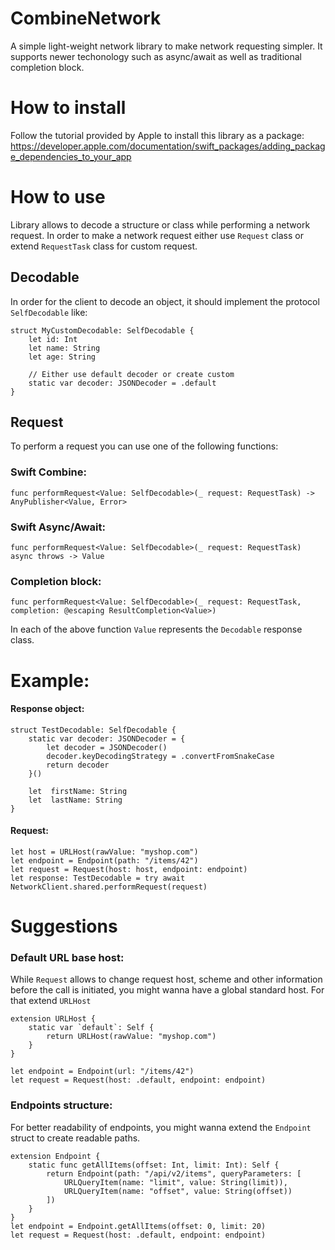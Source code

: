 # CombineNetwork

A simple light-weight network library to make network requesting simpler. It supports newer techonology such as async/await as well as traditional completion block.


# How to install
Follow the tutorial provided by Apple to install this library as a package: https://developer.apple.com/documentation/swift_packages/adding_package_dependencies_to_your_app

# How to use
Library allows to decode a structure or class while performing a network request. In order to make a network request either use ```Request``` class or extend ```RequestTask``` class for custom request.

## Decodable
In order for the client to decode an object, it should implement the protocol ```SelfDecodable``` like:
    
    struct MyCustomDecodable: SelfDecodable {
        let id: Int
        let name: String
        let age: String

        // Either use default decoder or create custom
        static var decoder: JSONDecoder = .default
    }

## Request
To perform a request you can use one of the following functions:

### Swift Combine:
``` func performRequest<Value: SelfDecodable>(_ request: RequestTask) -> AnyPublisher<Value, Error> ```

### Swift Async/Await:
``` func performRequest<Value: SelfDecodable>(_ request: RequestTask) async throws -> Value ```

### Completion block:
``` func performRequest<Value: SelfDecodable>(_ request: RequestTask, completion: @escaping ResultCompletion<Value>) ```

In each of the above function ```Value``` represents the ```Decodable``` response class.

# Example:

#### Response object: 

    struct TestDecodable: SelfDecodable {
        static var decoder: JSONDecoder = {
            let decoder = JSONDecoder()
            decoder.keyDecodingStrategy = .convertFromSnakeCase
            return decoder
        }()
        
        let  firstName: String
        let  lastName: String
    }

#### Request:

    let host = URLHost(rawValue: "myshop.com")
    let endpoint = Endpoint(path: "/items/42")
    let request = Request(host: host, endpoint: endpoint)
    let response: TestDecodable = try await NetworkClient.shared.performRequest(request)

# Suggestions

### Default URL base host:
While ```Request``` allows to change request host, scheme and other information before the call is initiated, you might wanna have a global standard host. For that extend ```URLHost```

    extension URLHost {
        static var `default`: Self {
            return URLHost(rawValue: "myshop.com")
        }
    }

    let endpoint = Endpoint(url: "/items/42")
    let request = Request(host: .default, endpoint: endpoint)

### Endpoints structure:
For better readability of endpoints, you might wanna extend the ```Endpoint``` struct to create readable paths.

    extension Endpoint {
        static func getAllItems(offset: Int, limit: Int): Self {
            return Endpoint(path: "/api/v2/items", queryParameters: [
                URLQueryItem(name: "limit", value: String(limit)),
                URLQueryItem(name: "offset", value: String(offset))
            ])
        }
    }
    let endpoint = Endpoint.getAllItems(offset: 0, limit: 20)
    let request = Request(host: .default, endpoint: endpoint)

 
